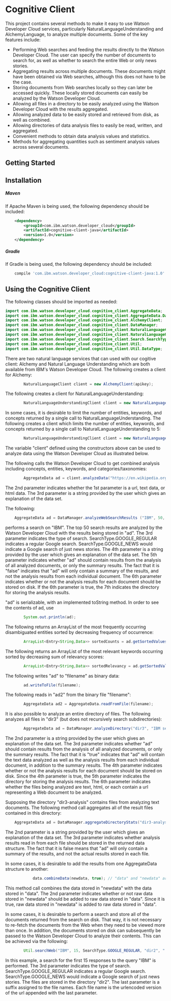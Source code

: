 # Cognitive Client
This project contains several methods to make it easy to use Watson Developer Cloud services, particularly NaturalLanguageUnderstanding and AlchemyLanguage, to analyze multiple documents. Some of the key features include:
* Performing Web searches and feeding the results directly to the Watson Developer Cloud. The user can specify the number of documents to search for, as well as whether to search the entire Web or only news stories.
* Aggregating results across multiple documents. These documents might have been obtained via Web searches, although this does not have to be the case.
* Storing documents from Web searches locally so they can later be accessed quickly. These locally stored documents can easily be analyzed by the Watson Developer Cloud.
* Allowing all files in a directory to be easily analyzed using the Watson Developer Cloud with the results aggregated.
* Allowing analyzed data to be easily stored and retrieved from disk, as well as combined.
* Allowing directories of data analysis files to easily be read, written, and aggregated.
* Convenient methods to obtain data analysis values and statistics.
* Methods for aggregating quantities such as sentiment analysis values across several documents.

## Getting Started

## Installation

##### Maven

If Apache Maven is being used, the following dependency should be included:
```xml
  	<dependency>
  		<groupId>com.ibm.watson.developer_cloud</groupId>
  		<artifactId>cognitive-client-java</artifactId>
  		<version>1.0</version>
  	</dependency> 	
```

##### Gradle

If Gradle is being used, the following dependency should be included:
```gradle
    compile 'com.ibm.watson.developer_cloud:cognitive-client-java:1.0'
```

## Using the Cognitive Client

The following classes should be imported as needed:
~~~ java
import com.ibm.watson.developer_cloud.cognitive_client.AggregateData;
import com.ibm.watson.developer_cloud.cognitive_client.AggregateData.Data;
import com.ibm.watson.developer_cloud.cognitive_client.AlchemyClient;
import com.ibm.watson.developer_cloud.cognitive_client.DataManager;
import com.ibm.watson.developer_cloud.cognitive_client.NaturalLanguageClient;
import com.ibm.watson.developer_cloud.cognitive_client.NaturalLanguageUnderstandingClient;
import com.ibm.watson.developer_cloud.cognitive_client.Search.SearchType;
import com.ibm.watson.developer_cloud.cognitive_client.Util;
import com.ibm.watson.developer_cloud.cognitive_client.Util.DataType;
~~~
There are two natural language services that can used with our cogitive client: Alchemy and Natural Language Understanding which are both available from IBM's  Watson Developer Cloud. The following creates a client for Alchemy:
~~~ java
        NaturalLanguageClient client = new AlchemyClient(apikey);
~~~
 The following creates a client for NaturalLanguageUnderstanding:
~~~ java
        NaturalLanguageUnderstandingClient client = new NaturalLanguageUnderstandingClient(userid, password);
~~~
In some cases, it is desirable to limit the number of entities, keywords, and concepts returned by a single call to NaturalLanguageUnderstanding. The following creates a client which limits the number of entities, keywords, and concepts returned by a single call to NaturalLanguageUnderstanding to 5:
~~~ java
        NaturalLanguageUnderstandingClient client = new NaturalLanguageUnderstandingClient(userid, password, 5);
~~~
The variable "client" defined using the constructors above can be used to analyze data using the Watson Developer Cloud as illustrated below.

The following calls the Watson Developer Cloud to get combined analysis including concepts, entities, keywords, and categories/taxonomies:
~~~ java
        AggregateData ad = client.analyzeData("https://en.wikipedia.org/wiki/IBM", DataType.URL, "IBM Wikipedia entry");
~~~
The 2nd parameter indicates whether the 1st parameter is a url, text data, or html data. The 3rd parameter is a string provided by the user which gives an explanation of the data set.

The following:
~~~ java
	AggregateData ad = DataManager.analyzeWebSearchResults ("IBM", 50, SearchType.GOOGLE_REGULAR, "IBM Google search", false, false, null, client);
~~~
performs a search on "IBM". The top 50 search results are analyzed by the Watson Developer Cloud with the results being stored in "ad". The 3rd parameter indicates the type of search. SearchType.GOOGLE_REGULAR indicates a regular Google search.  SearchType.GOOGLE_NEWS would indicate a Google search of just news stories. The 4th parameter is a string provided by the user which gives an explanation of the data set. The 5th parameter indicates whether "ad" should contain results from the analysis of all analyzed documents, or only the summary results. The fact that it is "false" indicates that "ad" will only contain a summary of the results, and not the analysis results from each individual document. The 6th parameter indicates whether or not the analysis results for each document should be stored on disk. If the 6th parameter is true, the 7th indicates the directory for storing the analysis results.

"ad" is serializable, with an implemented toString method. In order to see the contents of ad, use
~~~ java
        System.out.println(ad);
~~~

The following returns an ArrayList of the most frequently occurring disambiguated entities sorted by decreasing frequency of occurrence:
~~~ java
        ArrayList<Entry<String,Data>> sortedCounts = ad.getSortedValues(AggregateData.Type.DISAMBIGUATEDENTITY,AggregateData.DataType.COUNT);
~~~

The following returns an ArrayList of the most relevant keywords occurring sorted by decreasing sum of relevancy scores:
~~~ java
        ArrayList<Entry<String,Data>> sortedRelevancy = ad.getSortedValues(AggregateData.Type.KEYWORD,AggregateData.DataType.RELEVANCE);
~~~

The following writes "ad" to "filename" as binary data:
~~~ java
        ad.writeToFile(filename);
~~~

The following reads in "ad2" from the binary file "filename":
~~~ java
        AggregateData ad2 = AggregateData.readFromFile(filename);
~~~

It is also possible to analyze an entire directory of files. The following analyzes all files in "dir3" (but does not recursively search subdirectories):
~~~ java
        AggregateData ad = DataManager.analyzeDirectory("dir3", "IBM search results", true, true, "dir3-analysis", DataType.HTML, client);
~~~
The 2nd parameter is a string provided by the user which gives an explanation of the data set. The 3rd parameter indicates whether "ad" should contain results from the analysis of all analyzed documents, or only the summary results. The fact that it is "true" indicates that "ad" will contain the text data analyzed as well as the analysis results from each individual document, in addition to the summary results. The 4th parameter indicates whether or not the analysis results for each document should be stored on disk. Since the 4th parameter is true, the 5th parameter indicates the directory for storing the analysis results. The 6th parameter indicates whether the files being analyzed are text, html, or each contain a url representing a Web document to be analyzed.

Supposing the directory "dir3-analysis" contains files from analyzing text documents. The following method call aggregates all of the result files contained in this directory:
~~~ java
	AggregateData ad = DataManager.aggregateDirectoryStats("dir3-analysis", "IBM search results", false);
~~~
The 2nd parameter is a string provided by the user which gives an explanation of the data set. The 3rd parameter indicates whether analysis results read in from each file should be stored in the returned data structure. The fact that it is false means that "ad" will only contain a summary of the results, and not the actual results stored in each file.

In some cases, it is desirable to add the results from one AggregateData structure to another:
~~~ java
            data.combineData(newdata, true); // "data" and "newdata" are both of type "AggregateData"
~~~
This method call combines the data stored in "newdata" with the data stored in "data". The 2nd parameter indicates whether or not raw data stored in "newdata" should be added to raw data stored in "data". Since it is true, raw data stored in "newdata" is added to raw data stored in "data".

In some cases, it is desirable to perform a search and store all of the documents returned from the search on disk. That way, it is not necessary to re-fetch the documents from the Web when they need to be viewed more than once. In addition, the documents stored on disk can subsequently be passed to the Watson Developer Cloud to analyze their contents. This can be achieved via the following:
~~~ java
        Util.searchWeb("IBM", 15, SearchType.GOOGLE_REGULAR, "dir2", ".html");
~~~
In this example, a search for the first 15 responses to the query "IBM" is performed. The 3rd parameter indicates the type of search. SearchType.GOOGLE_REGULAR indicates a regular Google search. SearchType.GOOGLE_NEWS would indicate a Google search of just news stories. The files are stored in the directory "dir2". The last parameter is a suffix assigned to the file names. Each file name is the urlencoded version of the url appended with the last parameter.
